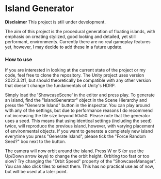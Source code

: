 # Island Generator

**Disclaimer** This project is still under development.

The aim of this project is the procedural generation of floating islands, with emphasis on creating stylized, good looking and detailed, yet still performant, environments.
Currently there are no real gameplay features yet, however, I may decide to add these in a future update.

### How to use

If you are interested in looking at the current state of the project or my code, feel free to clone the repository.
The Unity project uses version 2022.3.2f1, but should theoretically be compatible with any other version that doesn't change the fundamentals of Unity's HDRP.

Simply load the 'ShowcaseScene' in the editor and press play. To generate an island, find the "IslandGenerator" object in the Scene Hierarchy and press the "Generate Island" button in the inspector.
You can play around with any of the settings, but due to performance reasons I do recommend not increasing the tile size beyond 50x50. Please note that the generator uses a seed. This means that using identical settings (including the seed) twice, will reproduce the previous island, however, with varying placement of environmental objects. If you want to generate a completely new island everytime you press "Generate Island", please tick the "Force Random Seed?" box next to the button.

The camera will now orbit around the island. Press W or S (or use the Up/Down arrow keys) to change the orbit height. Orbiting too fast or too slow? Try changing the "Orbit Speed" property of the "ShowcaseManager".
You can also click tiles to select them. This has no practical use as of now, but will be used at a later point.